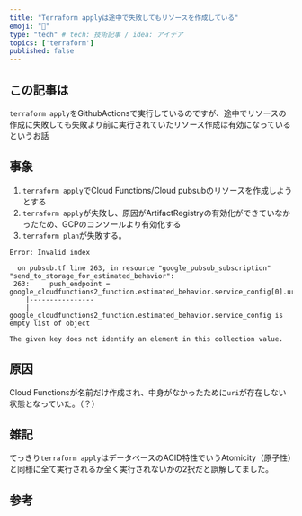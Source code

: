 ```yaml
---
title: "Terraform applyは途中で失敗してもリソースを作成している"
emoji: "📌"
type: "tech" # tech: 技術記事 / idea: アイデア
topics: ['terraform']
published: false
---
```

## この記事は
`terraform apply`をGithubActionsで実行しているのですが、途中でリソースの作成に失敗しても失敗より前に実行されていたリソース作成は有効になっているというお話

## 事象
1. `terraform apply`でCloud Functions/Cloud pubsubのリソースを作成しようとする
2. `terraform apply`が失敗し、原因がArtifactRegistryの有効化ができていなかったため、GCPのコンソールより有効化する
3. `terraform plan`が失敗する。
```
Error: Invalid index

  on pubsub.tf line 263, in resource "google_pubsub_subscription" "send_to_storage_for_estimated_behavior":
 263:     push_endpoint = google_cloudfunctions2_function.estimated_behavior.service_config[0].uri
    |----------------
    | google_cloudfunctions2_function.estimated_behavior.service_config is empty list of object

The given key does not identify an element in this collection value.
```

## 原因
Cloud Functionsが名前だけ作成され、中身がなかったために`uri`が存在しない状態となっていた。（？）

## 雑記
てっきり`terraform apply`はデータベースのACID特性でいうAtomicity（原子性）と同様に全て実行されるか全く実行されないかの2択だと誤解してました。

## 参考
